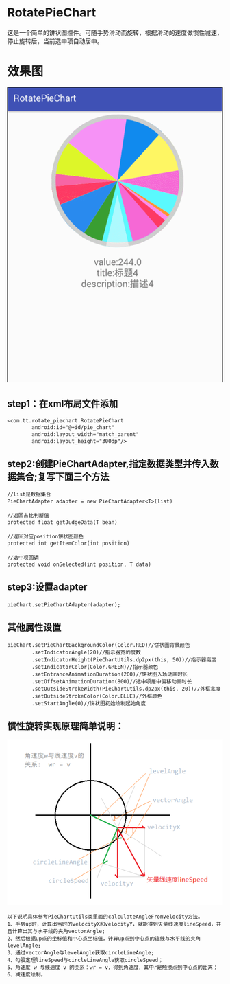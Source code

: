 # RotatePieChart
这是一个简单的饼状图控件。可随手势滑动而旋转，根据滑动的速度做惯性减速，停止旋转后，当前选中项自动居中。

# 效果图
![image](https://github.com/csu050416/MarkdownPhotos/blob/master/rotatepiechart.gif)

## step1：在xml布局文件添加
```
<com.tt.rotate_piechart.RotatePieChart
        android:id="@+id/pie_chart"
        android:layout_width="match_parent"
        android:layout_height="300dp"/>
```
    
## step2:创建PieChartAdapter,指定数据类型并传入数据集合;复写下面三个方法
```
//list是数据集合
PieChartAdapter adapter = new PieChartAdapter<T>(list)

//返回占比判断值
protected float getJudgeData(T bean)

//返回对应position饼状图颜色
protected int getItemColor(int position)

//选中项回调
protected void onSelected(int position, T data)
```

## step3:设置adapter
`pieChart.setPieChartAdapter(adapter);`

## 其他属性设置
```
pieChart.setPieChartBackgroundColor(Color.RED)//饼状图背景颜色
        .setIndicatorAngle(20)//指示器宽的度数
        .setIndicatorHeight(PieChartUtils.dp2px(this, 50))//指示器高度
        .setIndicatorColor(Color.GREEN)//指示器颜色
        .setEntranceAnimationDuration(200)//饼状图入场动画时长
        .setOffsetAnimationDuration(800)//选中项居中偏移动画时长
        .setOutsideStrokeWidth(PieChartUtils.dp2px(this, 20))//外框宽度
        .setOutsideStrokeColor(Color.BLUE)//外框颜色
        .setStartAngle(0)//饼状图初始绘制起始角度
```

## 惯性旋转实现原理简单说明：
![image](https://github.com/csu050416/MarkdownPhotos/blob/master/RotatePieChart20171103151616.png)

    以下说明具体参考PieChartUtils类里面的calculateAngleFromVelocity方法。
    1、手势up时，计算出当时的velocityX和velocityY，就能得到矢量线速度lineSpeed，并且计算出其与水平线的夹角vectorAngle;
    2、然后根据up点的坐标值和中心点坐标值，计算up点到中心点的连线与水平线的夹角levelAngle;
    3、通过vectorAngle与levelAngle获取circleLineAngle;
    4、勾股定理lineSpeed与circleLineAngle获取circleSpeed；
    5、角速度 w 与线速度 v 的关系：wr = v，得到角速度，其中r是触摸点到中心点的距离；
    6、减速度绘制。
